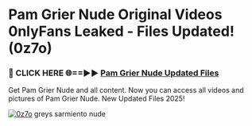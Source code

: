 # Pam Grier Nude Original Videos 0nlyFans Leaked - Files Updated! (0z7o)

<h3>🔴 CLICK HERE 🌐==►► <a href="https://tinyurl.com/5h6xmrr3" rel="nofollow">Pam Grier Nude Updated Files</a></h3>

Get Pam Grier Nude and all content. Now you can access all videos and pictures of Pam Grier Nude. New Updated Files 2025!

[![0z7o](https://i.imgur.com/KVD873Z.gif)](https://tinyurl.com/5h6xmrr3)
greys sarmiento nude